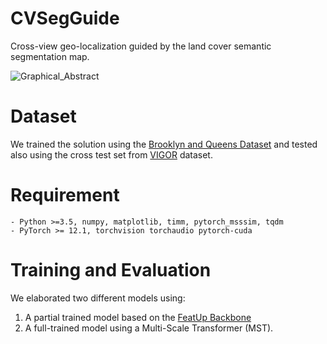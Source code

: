# **CVSegGuide**
Cross-view geo-localization guided by the land cover semantic segmentation map.

![Graphical_Abstract](https://github.com/nathanxavier/CVSegGuide/blob/e0a8e126908861d44dccdcadd3218cf56547b377/Figures/Graphical%20Abstract.png)


# **Dataset**
We trained the solution using the [Brooklyn and Queens Dataset](https://arxiv.org/pdf/2204.01807) and tested also using the cross test set from [VIGOR](https://github.com/Jeff-Zilence/VIGOR) dataset.


# **Requirement**
```
- Python >=3.5, numpy, matplotlib, timm, pytorch_msssim, tqdm
- PyTorch >= 12.1, torchvision torchaudio pytorch-cuda
```

# **Training and Evaluation**
We elaborated two different models using:
 1. A partial trained model based on the [FeatUp Backbone](https://github.com/mhamilton723/FeatUp)
 2. A full-trained model using a Multi-Scale Transformer (MST).
